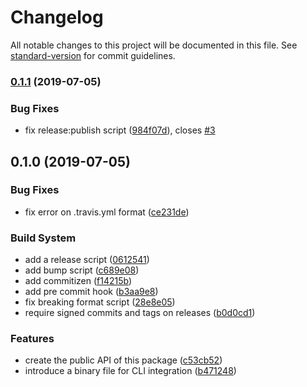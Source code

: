 # Changelog

All notable changes to this project will be documented in this file. See [standard-version](https://github.com/conventional-changelog/standard-version) for commit guidelines.

### [0.1.1](https://github.com/jsonprima/jsonprima/compare/v0.1.0...v0.1.1) (2019-07-05)


### Bug Fixes

* fix release:publish script ([984f07d](https://github.com/jsonprima/jsonprima/commit/984f07d)), closes [#3](https://github.com/jsonprima/jsonprima/issues/3)



## 0.1.0 (2019-07-05)


### Bug Fixes

* fix error on .travis.yml format ([ce231de](https://github.com/jsonprima/jsonprima/commit/ce231de))


### Build System

* add a release script ([0612541](https://github.com/jsonprima/jsonprima/commit/0612541))
* add bump script ([c689e08](https://github.com/jsonprima/jsonprima/commit/c689e08))
* add commitizen ([f14215b](https://github.com/jsonprima/jsonprima/commit/f14215b))
* add pre commit hook ([b3aa9e8](https://github.com/jsonprima/jsonprima/commit/b3aa9e8))
* fix breaking format script ([28e8e05](https://github.com/jsonprima/jsonprima/commit/28e8e05))
* require signed commits and tags on releases ([b0d0cd1](https://github.com/jsonprima/jsonprima/commit/b0d0cd1))


### Features

* create the public API of this package ([c53cb52](https://github.com/jsonprima/jsonprima/commit/c53cb52))
* introduce a binary file for CLI integration ([b471248](https://github.com/jsonprima/jsonprima/commit/b471248))
